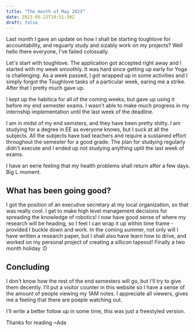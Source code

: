 ```yaml
---
title: "The month of May 2023"
date: 2023-05-22T19:51:39Z
draft: false
---
```


Last month I gave an update on how I shall be starting toughlove for accountability, and reguarly study and sizably work on my projects? Well hello there everyone, I've failed colossally. 

Let's start with toughlove. The application got accepted right away and I started with my week smoothly. It was hard since getting up early for Yoga is challenging. As a week passed, I got wrapped up in some activities and I simply forgot the Toughlove tasks of a particular week, earing me a strike. After that I pretty much gave up.

I kept up the habitica for all of the coming weeks, but gave up using it before my end semester exams. I wasn't able to make much progress in my internship implementation until the last week of the deadline.

I am in midst of my end semsters, and they have been pretty shitty. I am studying for a degree in EE as everyone knows, but I suck at all the subjects. All the subjects have bad teachers and require a sustained effort throughout the semester for a good grade. The plan for studying regularly didn't execute and I ended up not studying anything uptil the last week of exams.

I have an eerie feeling that my health problems shall return after a few days. Big L moment.

## What has been going good?

I got the position of an executive secretary at my local organization, so that was really cool. I get to make high level management decisions for spreading the knowledge of robotics! 
I now have good sense of where my research will be heading, so I feel I can wrap it up within time frame - provided I buckle down and work.
In the coming summer, not only will I have written a research paper, but I shall also have learn how to drive, and worked on my personal project of creating a sillicon tapeout! Finally a two month holiday :D

## Concluding

I don't know how the rest of the end semesters will go, but I'll try to give them decently. I'll put a visitor counter in this website so I have a sense of the amount of people viewing my 1AM notes. I appreciate all viewers, gives me a feeling that there are poeple watching out.

I'll write a better follow up in some time, this was just a freestyled version.

Thanks for reading
~Ada
